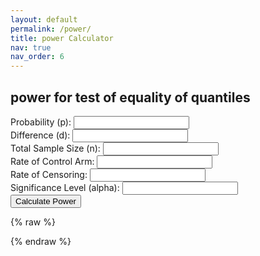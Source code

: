 ```yaml
---
layout: default
permalink: /power/
title: power Calculator
nav: true
nav_order: 6
---
```


<h2>power for test of equality of quantiles</h2>

<form id="power-form">
  <label>Probability (p): <input type="number" id="prob" step="any" required></label><br>
  <label>Difference (d): <input type="number" id="diff" step="any" required></label><br>
  <label>Total Sample Size (n): <input type="number" id="sample-size" required></label><br>
  <label>Rate of Control Arm: <input type="number" id="rate-control" step="any" required></label><br>
  <label>Rate of Censoring: <input type="number" id="rate-cens" step="any" required></label><br>
  <label>Significance Level (alpha): <input type="number" id="alpha" step="any" required></label><br>
  <button type="submit">Calculate Power</button>
</form>

<p id="result"></p>

{% raw %}
<script>
  function normCDF(x) {
    return (1 - Math.erf(-x / Math.sqrt(2))) / 2;
  }

  function expo_pdf(x, lambda) {
    return lambda * Math.exp(-lambda * x);
  }

  function inverseErf(x) {
    let a = 0.147;
    let ln = Math.log(1 - x * x);
    let term1 = 2 / (Math.PI * a) + ln / 2;
    let term2 = ln / a;
    return Math.sign(x) * Math.sqrt(Math.sqrt(term1 * term1 - term2) - term1);
  }

  function normSInv(p) {
    return Math.sqrt(2) * inverseErf(2 * p - 1);
  }

  window.addEventListener("DOMContentLoaded", function () {
    document.getElementById("power-form").addEventListener("submit", function(e) {
      e.preventDefault();

      const prob = parseFloat(document.getElementById("prob").value);
      const n = parseFloat(document.getElementById("sample-size").value);
      const rateC = parseFloat(document.getElementById("rate-control").value);
      const diff = parseFloat(document.getElementById("diff").value);
      const rateCens = parseFloat(document.getElementById("rate-cens").value);
      const alpha = parseFloat(document.getElementById("alpha").value);

      const z_critical = Math.abs(normSInv(1 - alpha / 2));
      const quantC = -Math.log(1 - prob) / rateC;
      const rateE = -Math.log(1 - prob) / (quantC - diff);
      const quantE = quantC - diff;

      const phiC = rateC / (rateC + rateCens) * (Math.exp((rateC + rateCens) * quantC) - 1);
      const phiE = rateE / (rateE + rateCens) * (Math.exp((rateE + rateCens) * quantE) - 1);

      const sigma2 = Math.pow(1 - prob, 2) *
        (phiC / ((1 / 2) * expo_pdf(quantC, rateC)) +
         phiE / ((1 / 2) * expo_pdf(quantE, rateE)));

      const se = Math.sqrt(sigma2 / n);

      const power =
        1 - normCDF(z_critical - diff / se) +
            normCDF(-z_critical - diff / se);

      console.log("Power computed:", power);

      if (isNaN(power)) {
        document.getElementById("result").innerText = "Error: invalid calculation.";
      } else {
        document.getElementById("result").innerText =
          "Estimated Power: " + (power * 100).toFixed(2) + "%";
      }
    });
  });
</script>
{% endraw %}
